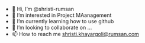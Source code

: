 - 👋 Hi, I’m @shristi-rumsan
- 👀 I’m interested in Project MAanagement 
- 🌱 I’m currently learning how to use github
- 💞️ I’m looking to collaborate on ...
- 📫 How to reach me shristi.khayargoli@rumsan.com

<!---
shristi-rumsan/shristi-rumsan is a ✨ special ✨ repository because its `README.md` (this file) appears on your GitHub profile.
You can click the Preview link to take a look at your changes.
--->

